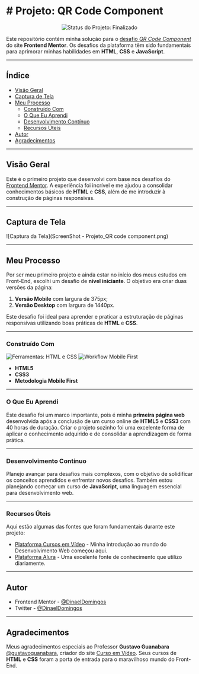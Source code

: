 # # Projeto: QR Code Component

<p align="center">
  <img loading="lazy" src="http://img.shields.io/static/v1?label=STATUS&message=FINALIZADO&color=GREEN&style=for-the-badge" alt="Status do Projeto: Finalizado" />
</p>

Este repositório contém minha solução para o [desafio *QR Code Component*](https://www.frontendmentor.io/challenges/qr-code-component-iux_sIO_H) do site **Frontend Mentor**. Os desafios da plataforma têm sido fundamentais para aprimorar minhas habilidades em **HTML**, **CSS** e **JavaScript**.

---

## Índice

- [Visão Geral](#visão-geral)
- [Captura de Tela](#captura-de-tela)
- [Meu Processo](#meu-processo)
  - [Construído Com](#construído-com)
  - [O Que Eu Aprendi](#o-que-eu-aprendi)
  - [Desenvolvimento Contínuo](#desenvolvimento-contínuo)
  - [Recursos Úteis](#recursos-úteis)
- [Autor](#autor)
- [Agradecimentos](#agradecimentos)

---

## Visão Geral

Este é o primeiro projeto que desenvolvi com base nos desafios do [Frontend Mentor](https://www.frontendmentor.io/home). A experiência foi incrível e me ajudou a consolidar conhecimentos básicos de **HTML** e **CSS**, além de me introduzir à construção de páginas responsivas.

---

## Captura de Tela

![Captura da Tela](ScreenShot - Projeto_QR code component.png)

---

## Meu Processo

Por ser meu primeiro projeto e ainda estar no início dos meus estudos em Front-End, escolhi um desafio de **nível iniciante**. O objetivo era criar duas versões da página:
1. **Versão Mobile** com largura de 375px;
2. **Versão Desktop** com largura de 1440px.

Este desafio foi ideal para aprender e praticar a estruturação de páginas responsivas utilizando boas práticas de **HTML** e **CSS**.

---

### Construído Com

<img loading="lazy" src="https://img.shields.io/badge/FERRAMENTAS-HTMl5_e_CSS3-yellow" alt="Ferramentas: HTML e CSS">
<img loading="lazy" src="https://img.shields.io/badge/WORKFLOW-Mobile_First-blue" alt="Workflow Mobile First">

- **HTML5**
- **CSS3**
- **Metodologia Mobile First**

---

### O Que Eu Aprendi

Este desafio foi um marco importante, pois é minha **primeira página web** desenvolvida após a conclusão de um curso online de **HTML5** e **CSS3** com 40 horas de duração. Criar o projeto sozinho foi uma excelente forma de aplicar o conhecimento adquirido e de consolidar a aprendizagem de forma prática.

---

### Desenvolvimento Contínuo

Planejo avançar para desafios mais complexos, com o objetivo de solidificar os conceitos aprendidos e enfrentar novos desafios. Também estou planejando começar um curso de **JavaScript**, uma linguagem essencial para desenvolvimento web.

---

### Recursos Úteis

Aqui estão algumas das fontes que foram fundamentais durante este projeto:

- [Plataforma Cursos em Vídeo](https://www.cursoemvideo.com) - Minha introdução ao mundo do Desenvolvimento Web começou aqui.
- [Plataforma Alura](https://www.alura.com.br) - Uma excelente fonte de conhecimento que utilizo diariamente.

---

## Autor

- Frontend Mentor - [@DinaelDomingos](https://www.frontendmentor.io/profile/DinaelDomingos)
- Twitter - [@DinaelDomingos](https://www.twitter.com/DinaelDomingos)

---

## Agradecimentos

Meus agradecimentos especiais ao Professor **Gustavo Guanabara** [@gustavoguanabara](https:/instagram.com/gustavoguanabara), criador do site [Curso em Vídeo](https://www.cursoemvideo.com). Seus cursos de **HTML** e **CSS** foram a porta de entrada para o maravilhoso mundo do Front-End.

